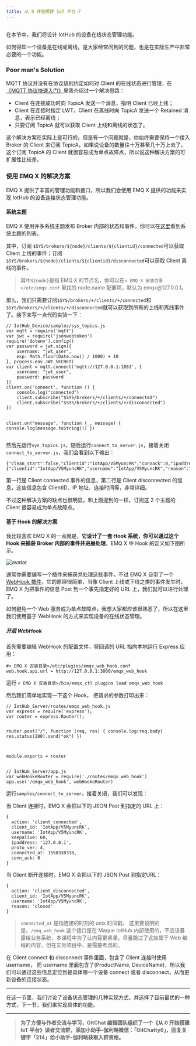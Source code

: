 ```yaml
---
title: 从 0 开始搭建 IoT 平台-7
---
```

<article id="topicContainer" class="column_content"><h2 class="topic_title"></h2><div><p>在本节中，我们将设计 IotHub 的设备在线状态管理功能。</p>
<p>如何得知一个设备是在线或离线，是大家经常问到的问题，也是在实际生产中非常必要的一个功能。</p>
<h3 id="poormanssolution">Poor man's Solution</h3>
<p>MQTT 协议并没有在协议级别约定如何对 Client 的在线状态进行管理，在<a href="https://gitbook.cn/gitchat/column/5be4f4df2c33167c317beb8c">《MQTT 协议快速入门》</a>里我介绍过一个解决思路：</p>
<ul>
<li>Client 在连接成功时向 TopicA 发送一个消息，指明 Client 已经上线；</li>
<li>Client 在连接时指定 LWT，Client 在离线时向 TopicA 发送一个 Retained 消息，表示已经离线；</li>
<li>只要订阅 TopicA 就可以获取 Client 上线和离线的状态了。</li>
</ul>
<p>这个解决方案在实际上是可行的，但是有一个问题就是，你始终需要保持一个接入 Broker 的 Client 来订阅 TopicA，如果说设备的数量往十万甚至几十万上去了，这个订阅 TopicA 的 Client 就很容易成为单点故障点，所以说这种解决方案的可扩展性比较差。</p>
<h3 id="emqx">使用 EMQ X 的解决方案</h3>
<p>EMQ X 提供了丰富的管理功能和接口，所以我们会使用 EMQ X 提供的功能来实现 IotHub 的设备连接状态管理功能。</p>
<h4 id="">系统主题</h4>
<p>EMQ X 使用许多系统主题发布 Broker 内部的状态和事件，你可以在<a href="https://developer.emqx.io/docs/broker/v3/cn/guide.html#sys">这里</a>看到系统主题的列表。</p>
<p>其中，订阅 <code>$SYS/brokers/${node}/clients/${clientid}/connected</code>可以获取 Client 上线的事件；订阅<code>$SYS/brokers/${node}/clients/${clientid}/disconnected</code>可以获取 Client 离线的事件。</p>
<blockquote>
  <p>其中<code>${node}</code>是指 EMQ X 的节点名，你可以在<code>&lt; EMQ X 安装目录&gt;/etc/emqx.conf</code> 里找的 node.name 配置项，默认为 emqx@127.0.0.1。</p>
</blockquote>
<p>那么，我们只需要订阅<code>$SYS/brokers/+/clients/+/connected</code>和<code>$SYS/brokers/+/clients/+/disconnected</code>就可以获取到所有的上线和离线事件了。接下来写一点代码实验一下：</p>
<pre><code class="javascript language-javascript">// IotHub_Device/samples/sys_topics.js
var mqtt = require('mqtt')
var jwt = require('jsonwebtoken')
require('dotenv').config()
var password = jwt.sign({
    username: "jwt_user",
    exp: Math.floor(Date.now() / 1000) + 10
}, process.env.JWT_SECRET)
var client = mqtt.connect('mqtt://127.0.0.1:1883', {
    username: "jwt_user",
    password: password
})
client.on('connect', function () {
    console.log("connected")
    client.subscribe("$SYS/brokers/+/clients/+/connected")
    client.subscribe("$SYS/brokers/+/clients/+/disconnected")
})

client.on("message", function (_, message) {
    console.log(message.toString())
})
</code></pre>
<p>然后先运行<code>sys_topics.js</code>，随后运行<code>connect_to_server.js</code>，接着关闭<code>connect_to_server.js</code>，我们会看到以下输出：</p>
<pre><code>{"clean_start":false,"clientid":"IotApp/V5MyuncRK","connack":0,"ipaddress":"127.0.0.1","keepalive":60,"proto_name":"MQTT","proto_ver":4,"ts":1558335733,"username":"IotApp/V5MyuncRK"}
{"clientid":"IotApp/V5MyuncRK","username":"IotApp/V5MyuncRK","reason":"closed","ts":1558335752}
</code></pre>
<p>第一行是 Client connected 事件的信息，第二行是 Client disconnected 的信息，这些信息包含 ClientID、IP 地址、连接时间等，非常详细。</p>
<p>不过这种解决方案的缺点也很明显，和上面提到的一样，订阅这 2 个主题的 Client 很容易成为单点故障点。</p>
<h4 id="hook">基于 Hook 的解决方案</h4>
<p>我比较喜欢 EMQ X 的一点就是，<strong>它设计了一套 Hook 系统，你可以通过这个 Hook 来捕获 Broker 内部的事件并进展处理</strong>。EMQ X 中 Hook 的定义如下图所示。</p>
<p><img src="https://images.gitbook.cn/FhoemUdMQwyCtNrw2sDbwZJD7rwE" alt="avatar" /></p>
<p>通常你需要编写一个插件来捕获并处理这些事件，不过 EMQ X 自带了一个 <a href="https://github.com/emqx/emqx-web-hook">WebHook 插件</a>，它的原理很简单，当像 Client 上线或下线之类的事件发生时，EMQ X 为把事件的信息 Post 到一个事先指定好的 URL 上，我们就可以进行处理了。</p>
<p>如何避免一个 Web 服务成为单点故障点，我想大家都应该很熟悉了，所以在这里我们使用基于 WebHook 的方式来实现设备的在线状态管理。</p>
<h5 id="webhook">开启 WebHook</h5>
<p>首先需要编辑 WebHook 的配置文件，将回调的 URL 指向本地运行 Express 应用：</p>
<pre><code>#&lt; EMQ X 安装目录&gt;/etc/plugins/emqx_web_hook.conf
web.hook.api.url = http://127.0.0.1:3000/emqx_web_hook
</code></pre>
<p>运行 <code>&lt; EMQ X 安装目录&gt;/bin/emqx_ctl plugins load emqx_web_hook</code></p>
<p>然后我们简单地实现一下这个 Hook， 把请求的参数打印出来：</p>
<pre><code class="javascript language-javascript">// IotHub_Server/routes/emqx_web_hook.js
var express = require('express');
var router = express.Router();

router.post("/", function (req, res) {
    console.log(req.body)
    res.status(200).send("ok")
})

module.exports = router
</code></pre>
<pre><code class="javascript language-javascript">// IotHub_Server/app.js
var webHookeRouter = require('./routes/emqx_web_hook')
app.use('/emqx_web_hook', webHookeRouter)
</code></pre>
<p>运行<code>samples/connect_to_server</code>，接着关闭，我们可以发现：</p>
<p>当 Client 连接时，EMQ X 会把以下的 JSON Post 到指定的 URL 上：</p>
<pre><code>{ 
  action: 'client_connected',
  client_id: 'IotApp/V5MyuncRK',
  username: 'IotApp/V5MyuncRK',
  keepalive: 60,
  ipaddress: '127.0.0.1',
  proto_ver: 4,
  connected_at: 1558338318,
  conn_ack: 0 
}
</code></pre>
<p>当 Client 断开连接时，EMQ X 会把以下的 JSON Post 到指定URL：</p>
<pre><code>{ 
  action: 'client_disconnected',
  client_id: 'IotApp/V5MyuncRK',
  username: 'IotApp/V5MyuncRK',
  reason: 'closed' 
}
</code></pre>
<blockquote>
  <p><code>connected_at</code> 是指连接的时刻的 unix 时间戳。
  这里要说明的是，<code>/emq_web_hook</code> 这个接口是在 Maque IotHub 内部使用的，不应该暴露给业务系统，本课程中为了让内容更紧凑，尽量跳过了这些属于 Web 编程的内容，但在实际项目中，是需要考虑的。</p>
</blockquote>
<p>在 Client connect 和 disconnect 事件里面，包含了 Client 连接时使用 username， 而 username 里面包含了(ProductName, DeviceName)，所以我们可以通过这些信息定位到是具体哪一个设备 connect 或者 disconnect，从而更新设备的连接状态。</p>
<hr />
<p>在这一节里，我们讨论了设备状态管理的几种实现方式，并选择了目前最优的一种方式，下一节，我们来实现具体的功能。</p>
<hr />
<blockquote>
  <p><strong>为了方便与作者交流与学习，GitChat 编辑团队组织了一个《从 0 开始搭建 IoT 平台》读者交流群，添加小助手-伽利略微信：「GitChatty6」，回复关键字「214」给小助手-伽利略获取入群资格。</strong></p>
</blockquote></div></article>